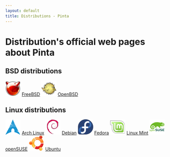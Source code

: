 ```yaml
---
layout: default
title: Distributions - Pinta
---
```

# Distribution's official web pages about Pinta

## BSD distributions
<img src="/releases/images/freebsd.png"> [FreeBSD][1]
<img src="/releases/images/openbsd.png"> [OpenBSD][2]

## Linux distributions
<img src="/releases/images/archlinux.png"> [Arch Linux][3]
<img src="/releases/images/debian.png"> [Debian][4]
<img src="/releases/images/fedora.png"> [Fedora][5]
<img src="/releases/images/linuxmint.png"> [Linux Mint][6]
<img src="/releases/images/opensuse.png"> [openSUSE][7]
<img src="/releases/images/ubuntu.png"> [Ubuntu][8]

[1]: http://www.freshports.org/graphics/pinta/
[2]: http://openports.se/graphics/pinta
[3]: https://www.archlinux.org/packages/community/any/pinta/
[4]: https://packages.debian.org/search?searchon=names&keywords=pinta
[5]: https://apps.fedoraproject.org/packages/pinta
[6]: http://community.linuxmint.com/software/view/pinta
[7]: https://software.opensuse.org/package/pinta
[8]: https://apps.ubuntu.com/cat/search/?q=pinta&op=
